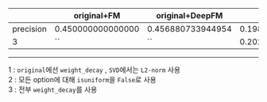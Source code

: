 |   |**original+FM** |**original+DeepFM** |**SVD+FM** |**SVD+DeepFM** |
|---|---             |---                 |---        |---            |
|precision |0.450000000000000|0.456880733944954 |0.198165137614678 |0.5279816513761467 |
|3         |      ``         |         ``       |0.202752293577981 |0.5279816513761468 |
---
<a name='footnote_1'>1</a> : `original`에선 `weight_decay` , `SVD`에서는 `L2-norm` 사용   
<a name='footnote_2'>2</a> : 모든 option에 대해 `isuniform`을 `False`로 사용  
<a name='footnote_2'>3</a> : 전부 `weight_decay`를 사용